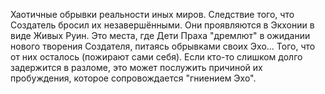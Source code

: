 Хаотичные обрывки реальности иных миров. Следствие того, что Создатель бросил их незавершёнными. Они проявляются в Экхонии в виде Живых Руин. Это места, где Дети Праха "дремлют" в ожидании нового творения Создателя, питаясь обрывками своих Эхо... Того, что от них осталось (пожирают сами себя). Если кто-то слишком долго задержится в разломе, это может послужить причиной их пробуждения, которое сопровождается "гниением Эхо". 